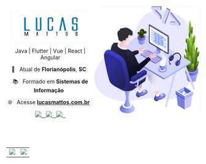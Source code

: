 <img align="right" src="https://github.com/lucasmattosdev/lucasmattosdev/blob/main/img/user.png?raw=true" width="275"/>

<p align="center">
  <img src="https://github.com/lucasmattosdev/lucasmattosdev/blob/main/img/logo.png?raw=true" width="200"
  alt="Lucas Mattos - Engenheiro de Software" />
</p>

<p align="center">Java | Flutter | Vue | React | Angular</p>
<p align="center">
  📌 &nbsp; Atual de <b>Florianópolis</b>, <b>SC</b> &nbsp;
</p>
<p align="center">
  📚 &nbsp; Formado em <b>Sistemas de Informação</b> &nbsp;
</p>
<p align="center">
  🌐 &nbsp; Acesse <b><a href="https://www.lucasmattos.com.br" target="_blank">lucasmattos.com.br</a></b> &nbsp;
</p>


<p align="center">

  <a href="https://web.whatsapp.com/send?phone=+5548999494828" alt="WhatsApp" target="_blank">
    <img src="https://img.shields.io/badge/-WhatsApp-1f1f1f?style=flat-square&logo=WhatsApp&logoColor=fff&labelColor=128c7e" /> &nbsp;
  </a>

  <a href="mailto:contato@lucasmattos.com.br" alt="Email" target="_blank">
    <img src="https://img.shields.io/badge/-Email-1f1f1f?style=flat-square&logo=gmail&logoColor=fff&labelColor=D14836" /> &nbsp;
  </a>

  <a href="https://www.linkedin.com/in/lucasdasilvamattos" alt="LinkedIn" target="_blank">
    <img src="https://img.shields.io/badge/-LinkedIn-1f1f1f?style=flat-square&logo=Linkedin&logoColor=fff&labelColor=2867B2" /> &nbsp;
  </a>

</p>

<br>
<br>

<p align="center">
  <table align='left'>
    <row>
      <td>
        <img height='172' src='https://github-readme-stats.vercel.app/api/top-langs/?username=lucasmattosdev&layout=compact&theme=dark'>
      </td>
      <td>
        <img height='172' src='https://github-readme-stats.vercel.app/api?username=lucasmattosdev&show_icons=true&theme=dark'>
      </td>
    </row>
  </table>
</p>
